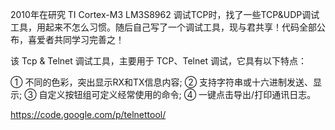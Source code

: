 2010年在研究 TI Cortex-M3 LM3S8962 调试TCP时，找了一些TCP&UDP调试工具，用起来不怎么习惯。随后自己写了一个调试工具，现与君共享！代码全部公布，喜爱者共同学习完善之！

该 Tcp & Telnet 调试工具，主要用于 TCP、Telnet 调试，它具有以下特点：

① 不同的色彩，突出显示RX和TX信息内容;
② 支持字符串或十六进制发送、显示;
③ 自定义按钮组可定义经常使用的命令;
④ 一键点击导出/打印通讯日志。

https://code.google.com/p/telnettool/
